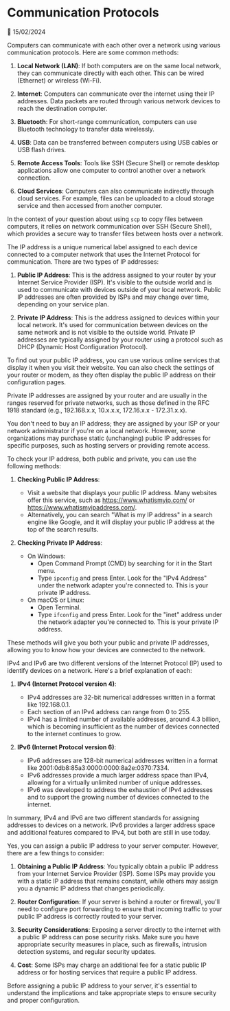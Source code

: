 # Communication Protocols

📅 15/02/2024

Computers can communicate with each other over a network using various communication protocols. Here are some common methods:

1. **Local Network (LAN)**: If both computers are on the same local network, they can communicate directly with each other. This can be wired (Ethernet) or wireless (Wi-Fi).

2. **Internet**: Computers can communicate over the internet using their IP addresses. Data packets are routed through various network devices to reach the destination computer.

3. **Bluetooth**: For short-range communication, computers can use Bluetooth technology to transfer data wirelessly.

4. **USB**: Data can be transferred between computers using USB cables or USB flash drives.

5. **Remote Access Tools**: Tools like SSH (Secure Shell) or remote desktop applications allow one computer to control another over a network connection.

6. **Cloud Services**: Computers can also communicate indirectly through cloud services. For example, files can be uploaded to a cloud storage service and then accessed from another computer.

In the context of your question about using `scp` to copy files between computers, it relies on network communication over SSH (Secure Shell), which provides a secure way to transfer files between hosts over a network.


The IP address is a unique numerical label assigned to each device connected to a computer network that uses the Internet Protocol for communication. There are two types of IP addresses:

1. **Public IP Address**: This is the address assigned to your router by your Internet Service Provider (ISP). It's visible to the outside world and is used to communicate with devices outside of your local network. Public IP addresses are often provided by ISPs and may change over time, depending on your service plan.

2. **Private IP Address**: This is the address assigned to devices within your local network. It's used for communication between devices on the same network and is not visible to the outside world. Private IP addresses are typically assigned by your router using a protocol such as DHCP (Dynamic Host Configuration Protocol).

To find out your public IP address, you can use various online services that display it when you visit their website. You can also check the settings of your router or modem, as they often display the public IP address on their configuration pages.

Private IP addresses are assigned by your router and are usually in the ranges reserved for private networks, such as those defined in the RFC 1918 standard (e.g., 192.168.x.x, 10.x.x.x, 172.16.x.x - 172.31.x.x).

You don't need to buy an IP address; they are assigned by your ISP or your network administrator if you're on a local network. However, some organizations may purchase static (unchanging) public IP addresses for specific purposes, such as hosting servers or providing remote access.

To check your IP address, both public and private, you can use the following methods:

1. **Checking Public IP Address**:
   - Visit a website that displays your public IP address. Many websites offer this service, such as https://www.whatismyip.com/ or https://www.whatismyipaddress.com/.
   - Alternatively, you can search "What is my IP address" in a search engine like Google, and it will display your public IP address at the top of the search results.

2. **Checking Private IP Address**:
   - On Windows:
     - Open Command Prompt (CMD) by searching for it in the Start menu.
     - Type `ipconfig` and press Enter. Look for the "IPv4 Address" under the network adapter you're connected to. This is your private IP address.
   - On macOS or Linux:
     - Open Terminal.
     - Type `ifconfig` and press Enter. Look for the "inet" address under the network adapter you're connected to. This is your private IP address.

These methods will give you both your public and private IP addresses, allowing you to know how your devices are connected to the network.

IPv4 and IPv6 are two different versions of the Internet Protocol (IP) used to identify devices on a network. Here's a brief explanation of each:

1. **IPv4 (Internet Protocol version 4)**:
   - IPv4 addresses are 32-bit numerical addresses written in a format like 192.168.0.1.
   - Each section of an IPv4 address can range from 0 to 255.
   - IPv4 has a limited number of available addresses, around 4.3 billion, which is becoming insufficient as the number of devices connected to the internet continues to grow.

2. **IPv6 (Internet Protocol version 6)**:
   - IPv6 addresses are 128-bit numerical addresses written in a format like 2001:0db8:85a3:0000:0000:8a2e:0370:7334.
   - IPv6 addresses provide a much larger address space than IPv4, allowing for a virtually unlimited number of unique addresses.
   - IPv6 was developed to address the exhaustion of IPv4 addresses and to support the growing number of devices connected to the internet.

In summary, IPv4 and IPv6 are two different standards for assigning addresses to devices on a network. IPv6 provides a larger address space and additional features compared to IPv4, but both are still in use today.

Yes, you can assign a public IP address to your server computer. However, there are a few things to consider:

1. **Obtaining a Public IP Address**: You typically obtain a public IP address from your Internet Service Provider (ISP). Some ISPs may provide you with a static IP address that remains constant, while others may assign you a dynamic IP address that changes periodically.

2. **Router Configuration**: If your server is behind a router or firewall, you'll need to configure port forwarding to ensure that incoming traffic to your public IP address is correctly routed to your server.

3. **Security Considerations**: Exposing a server directly to the internet with a public IP address can pose security risks. Make sure you have appropriate security measures in place, such as firewalls, intrusion detection systems, and regular security updates.

4. **Cost**: Some ISPs may charge an additional fee for a static public IP address or for hosting services that require a public IP address.

Before assigning a public IP address to your server, it's essential to understand the implications and take appropriate steps to ensure security and proper configuration.